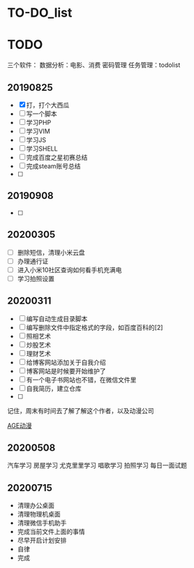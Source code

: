 # TO-DO_list

# TODO

三个软件：
数据分析：电影、消费
密码管理
任务管理：todolist
## 20190825
- [x] 打，打个大西瓜
- [ ] 写一个脚本
- [ ] 学习PHP
- [ ] 学习VIM
- [ ] 学习JS
- [ ] 学习SHELL
- [ ] 完成百度之星初赛总结
- [ ] 完成steam账号总结
- [ ] 

## 20190908
- [ ] 

## 20200305
- [ ] 删除短信，清理小米云盘
- [ ] 办理通行证
- [ ] 进入小米10社区查询如何看手机充满电
- [ ] 学习拍照设置

## 20200311
- [ ] 编写自动生成目录脚本
- [ ] 编写删除文件中指定格式的字段，如百度百科的[2]
- [ ] 照相艺术
- [ ] 炒股艺术
- [ ] 理财艺术
- [ ] 给博客网站添加关于自我介绍
- [ ]  博客网站是时候要开始维护了
- [ ]  有一个电子书网站也不错，在微信文件里
- [ ]  自我简历，建立仓库
- [ ] 


记住，周末有时间去了解了解这个作者，以及动漫公司

[AGE动漫](https://www.agefans.tv/)


## 20200508
汽车学习
房屋学习
尤克里里学习
唱歌学习
拍照学习
每日一面试题


## 20200715
- 清理办公桌面
- 清理物理机桌面
- 清理微信手机助手
- 完成当前文件上面的事情
- 尽早开启计划安排
- 自律
- 完成







